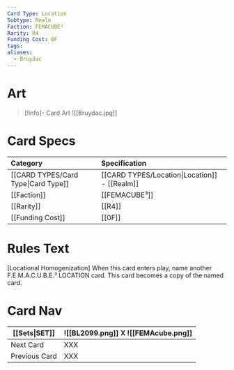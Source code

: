 ```yaml
---
Card Type: Location
Subtype: Realm
Faction: FEMACUBE³
Rarity: R4
Funding Cost: 0F
tags: 
aliases:
  - Bruydac
---
```

# Art

> [!info]- Card Art
> ![[Bruydac.jpg]]

# Card Specs

| Category | Specification| 
| :--- | :--- |
| [[CARD TYPES/Card Type\|Card Type]] | [[CARD TYPES/Location\|Location]] - [[Realm]] |  
| [[Faction]] | [[FEMACUBE³]] |  
| [[Rarity]] | [[R4]] |  
| [[Funding Cost]] | [[0F]] | 

# Rules Text  

[Locational Homogenization] 
When this card enters play, name another F.E.M.A.C.U.B.E.³ LOCATION card.
This card becomes a copy of the named card.


# Card Nav

| [[Sets\|SET]] |  ![[BL2099.png]] 𐌢 ![[FEMAcube.png]] |
| ------------- | ------------------------------ |
| Next Card     | XXX |
| Previous Card | XXX |



